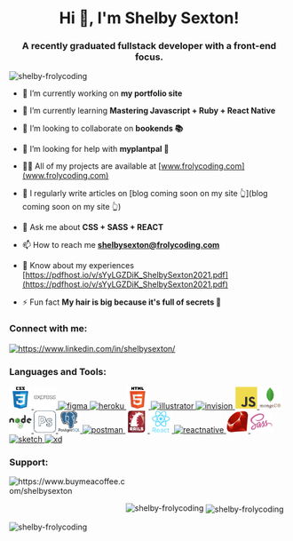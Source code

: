 <h1 align="center">Hi 👋, I'm Shelby Sexton!</h1>
<h3 align="center">A recently graduated fullstack developer with a front-end focus.</h3>

<p align="left"> <img src="https://komarev.com/ghpvc/?username=shelby-frolycoding&label=Profile%20views&color=0e75b6&style=flat" alt="shelby-frolycoding" /> </p>

- 🔭 I’m currently working on **my portfolio site**

- 🌱 I’m currently learning **Mastering Javascript + Ruby + React Native**

- 👯 I’m looking to collaborate on **bookends 📚**

- 🤝 I’m looking for help with **myplantpal 🌱**

- 👨‍💻 All of my projects are available at [www.frolycoding.com](www.frolycoding.com)

- 📝 I regularly write articles on [blog coming soon on my site 👆](blog coming soon on my site 👆)

- 💬 Ask me about **CSS + SASS + REACT**

- 📫 How to reach me **shelbysexton@frolycoding.com**

- 📄 Know about my experiences [https://pdfhost.io/v/sYyLGZDiK_ShelbySexton2021.pdf](https://pdfhost.io/v/sYyLGZDiK_ShelbySexton2021.pdf)

- ⚡ Fun fact **My hair is big because it's full of secrets 👀**

<h3 align="left">Connect with me:</h3>
<p align="left">
<a href="https://linkedin.com/in/https://www.linkedin.com/in/shelbysexton/" target="blank"><img align="center" src="https://cdn.jsdelivr.net/npm/simple-icons@3.0.1/icons/linkedin.svg" alt="https://www.linkedin.com/in/shelbysexton/" height="30" width="40" /></a>
</p>

<h3 align="left">Languages and Tools:</h3>
<p align="left"> <a href="https://www.w3schools.com/css/" target="_blank"> <img src="https://raw.githubusercontent.com/devicons/devicon/master/icons/css3/css3-original-wordmark.svg" alt="css3" width="40" height="40"/> </a> <a href="https://expressjs.com" target="_blank"> <img src="https://raw.githubusercontent.com/devicons/devicon/master/icons/express/express-original-wordmark.svg" alt="express" width="40" height="40"/> </a> <a href="https://www.figma.com/" target="_blank"> <img src="https://www.vectorlogo.zone/logos/figma/figma-icon.svg" alt="figma" width="40" height="40"/> </a> <a href="https://heroku.com" target="_blank"> <img src="https://www.vectorlogo.zone/logos/heroku/heroku-icon.svg" alt="heroku" width="40" height="40"/> </a> <a href="https://www.w3.org/html/" target="_blank"> <img src="https://raw.githubusercontent.com/devicons/devicon/master/icons/html5/html5-original-wordmark.svg" alt="html5" width="40" height="40"/> </a> <a href="https://www.adobe.com/in/products/illustrator.html" target="_blank"> <img src="https://www.vectorlogo.zone/logos/adobe_illustrator/adobe_illustrator-icon.svg" alt="illustrator" width="40" height="40"/> </a> <a href="https://www.invisionapp.com/" target="_blank"> <img src="https://www.vectorlogo.zone/logos/invisionapp/invisionapp-icon.svg" alt="invision" width="40" height="40"/> </a> <a href="https://developer.mozilla.org/en-US/docs/Web/JavaScript" target="_blank"> <img src="https://raw.githubusercontent.com/devicons/devicon/master/icons/javascript/javascript-original.svg" alt="javascript" width="40" height="40"/> </a> <a href="https://www.mongodb.com/" target="_blank"> <img src="https://raw.githubusercontent.com/devicons/devicon/master/icons/mongodb/mongodb-original-wordmark.svg" alt="mongodb" width="40" height="40"/> </a> <a href="https://nodejs.org" target="_blank"> <img src="https://raw.githubusercontent.com/devicons/devicon/master/icons/nodejs/nodejs-original-wordmark.svg" alt="nodejs" width="40" height="40"/> </a> <a href="https://www.photoshop.com/en" target="_blank"> <img src="https://raw.githubusercontent.com/devicons/devicon/master/icons/photoshop/photoshop-line.svg" alt="photoshop" width="40" height="40"/> </a> <a href="https://www.postgresql.org" target="_blank"> <img src="https://raw.githubusercontent.com/devicons/devicon/master/icons/postgresql/postgresql-original-wordmark.svg" alt="postgresql" width="40" height="40"/> </a> <a href="https://postman.com" target="_blank"> <img src="https://www.vectorlogo.zone/logos/getpostman/getpostman-icon.svg" alt="postman" width="40" height="40"/> </a> <a href="https://rubyonrails.org" target="_blank"> <img src="https://raw.githubusercontent.com/devicons/devicon/master/icons/rails/rails-original-wordmark.svg" alt="rails" width="40" height="40"/> </a> <a href="https://reactjs.org/" target="_blank"> <img src="https://raw.githubusercontent.com/devicons/devicon/master/icons/react/react-original-wordmark.svg" alt="react" width="40" height="40"/> </a> <a href="https://reactnative.dev/" target="_blank"> <img src="https://reactnative.dev/img/header_logo.svg" alt="reactnative" width="40" height="40"/> </a> <a href="https://www.ruby-lang.org/en/" target="_blank"> <img src="https://raw.githubusercontent.com/devicons/devicon/master/icons/ruby/ruby-original.svg" alt="ruby" width="40" height="40"/> </a> <a href="https://sass-lang.com" target="_blank"> <img src="https://raw.githubusercontent.com/devicons/devicon/master/icons/sass/sass-original.svg" alt="sass" width="40" height="40"/> </a> <a href="https://www.sketch.com/" target="_blank"> <img src="https://www.vectorlogo.zone/logos/sketchapp/sketchapp-icon.svg" alt="sketch" width="40" height="40"/> </a> <a href="https://www.adobe.com/products/xd.html" target="_blank"> <img src="https://cdn.worldvectorlogo.com/logos/adobe-xd.svg" alt="xd" width="40" height="40"/> </a> </p>

<h3 align="left">Support:</h3>
<p><a href="https://www.buymeacoffee.com/https://www.buymeacoffee.com/shelbysexton"> <img align="left" src="https://cdn.buymeacoffee.com/buttons/v2/default-yellow.png" height="50" width="210" alt="https://www.buymeacoffee.com/shelbysexton" /></a></p><br><br>

<p><img align="left" src="https://github-readme-stats.vercel.app/api/top-langs?username=shelby-frolycoding&show_icons=true&locale=en&layout=compact" alt="shelby-frolycoding" /></p>

<p>&nbsp;<img align="center" src="https://github-readme-stats.vercel.app/api?username=shelby-frolycoding&show_icons=true&locale=en" alt="shelby-frolycoding" /></p>

<p><img align="center" src="https://github-readme-streak-stats.herokuapp.com/?user=shelby-frolycoding&" alt="shelby-frolycoding" /></p>
